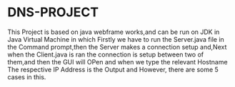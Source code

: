 # DNS-PROJECT
This Project is based on java webframe works,and can be run on JDK in Java Virtual Machine in which Firstly we have to run the Server.java file in the Command prompt,then the Server makes a connection setup and,Next when the Client.java is ran the connection is setup between two of them,and then the GUI will OPen and when we type the relevant Hostname The respective IP Address is the Output and However, there are some 5 cases in this.
